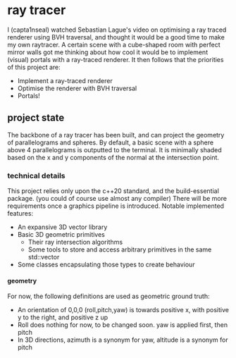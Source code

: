 # ray tracer

I (capta1nseal) watched Sebastian Lague's video on optimising a ray traced renderer using BVH traversal, and thought it would be a good time to make my own raytracer.
A certain scene with a cube-shaped room with perfect mirror walls got me thinking about how cool it would be to implement (visual) portals with a ray-traced renderer.
It then follows that the priorities of this project are:
- Implement a ray-traced renderer
- Optimise the renderer with BVH traversal
- Portals!

## project state

The backbone of a ray tracer has been built, and can project the geometry of parallelograms and spheres.
By default, a basic scene with a sphere above 4 parallelograms is outputted to the terminal.
It is minimally shaded based on the x and y components of the normal at the intersection point.

### technical details

This project relies only upon the c++20 standard, and the build-essential package.
(you could of course use almost any compiler)
There will be more requirements once a graphics pipeline is introduced.
Notable implemented features:
- An expansive 3D vector library
- Basic 3D geometric primitives
    - Their ray intersection algorithms
    - Some tools to store and access arbitrary primitives in the same std::vector
- Some classes encapsulating those types to create behaviour

#### geometry

For now, the following definitions are used as geometric ground truth:
- An orientation of 0,0,0 (roll,pitch,yaw) is towards positive x, with positive y to the right, and positive z up
- Roll does nothing for now, to be changed soon. yaw is applied first, then pitch
- In 3D directions, azimuth is a synonym for yaw, altitude is a synonym for pitch
